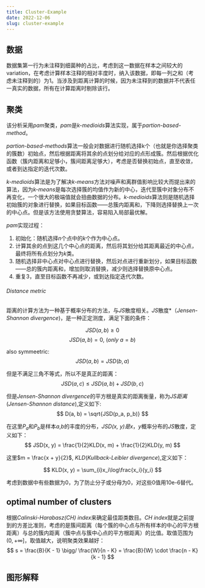 ```yaml
---
title: Cluster-Example
date: 2022-12-06
slug: cluster-example
---
```


## 数据

数据集第一行为未注释到细菌种的占比，考虑到这一数据在样本之间较大的variation，在考虑计算样本注释的相对丰度时，纳入该数据，即每一列之和（考虑未注释到的）为1。当涉及到距离计算的时候，因为未注释到的数据并不代表任一真实的数据，所有在计算距离时剔除该行。

## 聚类

该分析采用*pam*聚类，*pam*是*k-medioids*算法实现，属于*partion-based-method*。

*partion-based-methods*算法一般会对数据进行随机选择k个（也就是你选择聚类的簇数）初始点，然后根据距离将其余的点划分给对应的点形成簇。然后根据优化函数（簇内距离和足够小，簇间距离足够大），考虑是否替换初始点，直至收敛，或者到达指定的迭代次数。

*k-medioids*算法是为了解决*k-means*方法对噪声和离群值影响比较大而提出来的算法，因为*k-means*是每次选择簇的均值作为新的中心，迭代至簇中对象分布不再变化，一个很大的极端值就会扭曲数据的分布。*k-medioids*算法则是随机选择初始簇的对象进行替换，如果目标函数——总簇内距离和，下降则选择替换上一次的中心点。但是该方法使用贪婪算法，容易陷入局部最优解。

*pam*实现过程：

1. 初始化：随机选择*n*个点中的*k*个作为中心点。
2. 计算其余的点到这几个中心点的距离，然后将其划分给其距离最近的中心点，最终将所有点划分为*k*类。
3. 随机选择非中心点对中心点进行替换，然后对点进行重新划分，如果目标函数——总的簇内距离和，增加则取消替换，减少则选择替换原中心点。
4. 重复3，直至目标函数不再减少，或到达指定迭代次数。

###### Distance metric

距离的计算方法为一种基于概率分布的方法，与*JS*散度相关。*JS*散度*（*Jensen-Shannon divergence*)，是一种正定测度，满足下面的条件：

$$
JSD(a, b) \geq 0
$$
$$
JSD(a, b) = 0, \ (only\ a = b)
$$

also symmeetric:
$$
JSD(a, b) = JSD(b, a)
$$

但是不满足三角不等式，所以不是真正的距离：
$$
JSD(a, c) \leq JSD(a, b) + JSD(b, c)
$$

但是*Jensen-Shannon divergence*的平方根是真实的距离衡量，称为*JS距离*(*Jensen-Shannon distance*),定义如下:
$$
D(a, b) = \sqrt{JSD(p_a, p_b)}
$$

在这里$P_a$和$P_b$是样本*a*,*b*的丰度的分布，*JSD(x, y)*是*x*，*y*概率分布的*JS*散度，定义如下：
$$
JSD(x, y) = \frac{1}{2}KLD(x, m) + \frac{1}{2}KLD(y, m)
$$

这里$m = \frac{x + y}{2}$, *KLD*(*Kullback-Leibler divergence*),定义如下：

$$
KLD(x, y) = \sum_{i}x_i\log\frac{x_i}{y_i}
$$

考虑到数据中有些数据为0，为了防止分子或分母为0，对这些0值用10e-6替代。

## optimal number of clusters
根据*Calinski-Harabasz(CH) index*来确定最佳距类数目。*CH index*就是之前提到的方差比准则，考虑的是簇间距离（每个簇的中心点与所有样本的中心的平方根距离）与总的簇内距离（簇中点与簇中心点的平方根距离）的比值。取值范围为$(0, +\infty]$，取值越大，说明聚类效果越好：
$$
s = \frac{B}{K - 1} \bigg/ \frac{W}{n - K} = \frac{B}{W} \cdot \frac{n - K}{k - 1}
$$

## 图形解释



